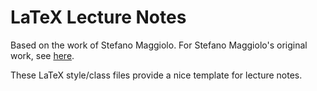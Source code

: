 # LaTeX Lecture Notes

Based on the work of Stefano Maggiolo.
For Stefano Maggiolo's original work, see [here](http://blog.poormansmath.net/latex-class-for-lecture-notes/).

These LaTeX style/class files provide a nice template for lecture notes.